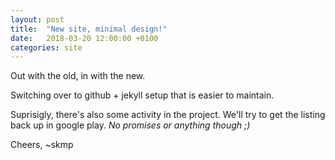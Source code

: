 ```yaml
---
layout: post
title:  "New site, minimal design!"
date:   2018-03-20 12:00:00 +0100
categories: site
---
```


Out with the old, in with the new.

Switching over to github + jekyll setup that is easier to maintain.

Suprisigly, there's also some activity in the project. We'll try to get the listing back up in google play. *No promises or anything though ;)*

Cheers,
~skmp
